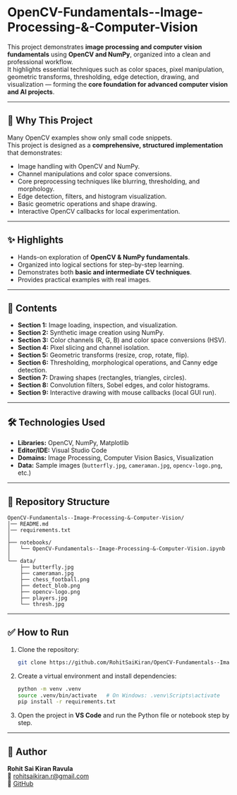 # OpenCV-Fundamentals--Image-Processing-&-Computer-Vision

This project demonstrates **image processing and computer vision fundamentals** using **OpenCV and NumPy**, organized into a clean and professional workflow.  
It highlights essential techniques such as color spaces, pixel manipulation, geometric transforms, thresholding, edge detection, drawing, and visualization — forming the **core foundation for advanced computer vision and AI projects**.

---

## 📌 Why This Project

Many OpenCV examples show only small code snippets.  
This project is designed as a **comprehensive, structured implementation** that demonstrates:

- Image handling with OpenCV and NumPy.
- Channel manipulations and color space conversions.
- Core preprocessing techniques like blurring, thresholding, and morphology.
- Edge detection, filters, and histogram visualization.
- Basic geometric operations and shape drawing.
- Interactive OpenCV callbacks for local experimentation.

---

## ✨ Highlights

- Hands-on exploration of **OpenCV & NumPy fundamentals**.
- Organized into logical sections for step-by-step learning.
- Demonstrates both **basic and intermediate CV techniques**.
- Provides practical examples with real images.

---

## 📖 Contents

- **Section 1:** Image loading, inspection, and visualization.
- **Section 2:** Synthetic image creation using NumPy.
- **Section 3:** Color channels (R, G, B) and color space conversions (HSV).
- **Section 4:** Pixel slicing and channel isolation.
- **Section 5:** Geometric transforms (resize, crop, rotate, flip).
- **Section 6:** Thresholding, morphological operations, and Canny edge detection.
- **Section 7:** Drawing shapes (rectangles, triangles, circles).
- **Section 8:** Convolution filters, Sobel edges, and color histograms.
- **Section 9:** Interactive drawing with mouse callbacks (local GUI run).

---

## 🛠️ Technologies Used

- **Libraries:** OpenCV, NumPy, Matplotlib
- **Editor/IDE:** Visual Studio Code
- **Domains:** Image Processing, Computer Vision Basics, Visualization
- **Data:** Sample images (`butterfly.jpg`, `cameraman.jpg`, `opencv-logo.png`, etc.)

---

## 📂 Repository Structure

```
OpenCV-Fundamentals--Image-Processing-&-Computer-Vision/
│── README.md
│── requirements.txt
│
├── notebooks/
│   └── OpenCV-Fundamentals--Image-Processing-&-Computer-Vision.ipynb
│
└── data/
    ├── butterfly.jpg
    ├── cameraman.jpg
    ├── chess_football.png
    ├── detect_blob.png
    ├── opencv-logo.png
    ├── players.jpg
    └── thresh.jpg
```

---

## ✅ How to Run

1. Clone the repository:

   ```bash
   git clone https://github.com/RohitSaiKiran/OpenCV-Fundamentals--Image-Processing-and-Computer-Vision
   ```

2. Create a virtual environment and install dependencies:

   ```bash
   python -m venv .venv
   source .venv/bin/activate   # On Windows: .venv\Scripts\activate
   pip install -r requirements.txt
   ```

3. Open the project in **VS Code** and run the Python file or notebook step by step.

---

## 👤 Author

**Rohit Sai Kiran Ravula**  
📧 rohitsaikiran.r@gmail.com  
🔗 [GitHub](https://github.com/RohitSaiKiran)
